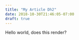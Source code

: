 ```yaml
---
title: "My Article Dh2"
date: 2018-10-30T21:46:05-07:00
draft: true
---
```


Hello world, does this render?